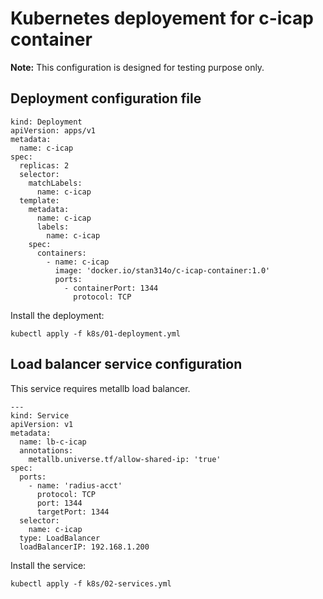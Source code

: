 # Kubernetes deployement for c-icap container

**Note:** This configuration is designed for testing purpose only.

## Deployment configuration file

```
kind: Deployment
apiVersion: apps/v1
metadata:
  name: c-icap
spec:
  replicas: 2
  selector:
    matchLabels:
      name: c-icap
  template:
    metadata:
      name: c-icap
      labels:
        name: c-icap
    spec:
      containers:
        - name: c-icap
          image: 'docker.io/stan314o/c-icap-container:1.0'
          ports:
            - containerPort: 1344
              protocol: TCP
```

Install the deployment:

```
kubectl apply -f k8s/01-deployment.yml
```

## Load balancer service configuration
This service requires metallb load balancer.

```
---
kind: Service
apiVersion: v1
metadata:
  name: lb-c-icap
  annotations:
    metallb.universe.tf/allow-shared-ip: 'true'
spec:
  ports:
    - name: 'radius-acct'
      protocol: TCP
      port: 1344
      targetPort: 1344
  selector:
    name: c-icap
  type: LoadBalancer
  loadBalancerIP: 192.168.1.200
```

Install the service:

```
kubectl apply -f k8s/02-services.yml
```
